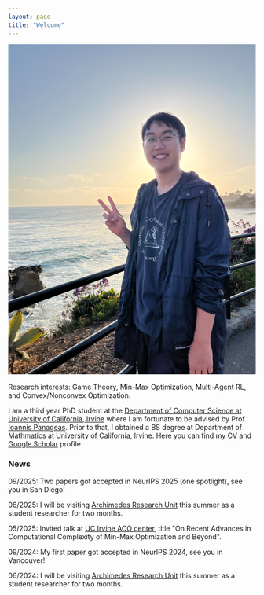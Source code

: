 ```yaml
---
layout: page
title: "Welcome"
---
```


![](assets/Website%20photo.jpg)

Research interests: Game Theory, Min-Max Optimization, Multi-Agent RL, and Convex/Nonconvex Optimization.

I am a third year PhD student at the [Department of Computer Science at University of California, Irvine](https://cs.ics.uci.edu/) where I am fortunate to be advised by Prof. [Ioannis Panageas](https://panageas.github.io/). Prior to that, I obtained a BS degree at Department of Mathmatics at University of California, Irvine. Here you can find my [CV](https://Jingming-Yan.github.io/CV.pdf) and [Google Scholar](https://scholar.google.com/citations?user=XXg_F6AAAAAJ&hl=en) profile.


### News

09/2025: Two papers got accepted in NeurIPS 2025 (one spotlight), see you in San Diego!

06/2025: I will be visiting [Archimedes Research Unit](https://archimedesai.gr/en/) this summer as a student researcher for two months. 

05/2025: Invited talk at [UC Irvine ACO center](https://acoi.ics.uci.edu/), title "On Recent Advances in Computational Complexity of Min-Max Optimization and Beyond".

09/2024: My first paper got accepted in NeurIPS 2024, see you in Vancouver!

06/2024: I will be visiting [Archimedes Research Unit](https://archimedesai.gr/en/) this summer as a student researcher for two months. 
